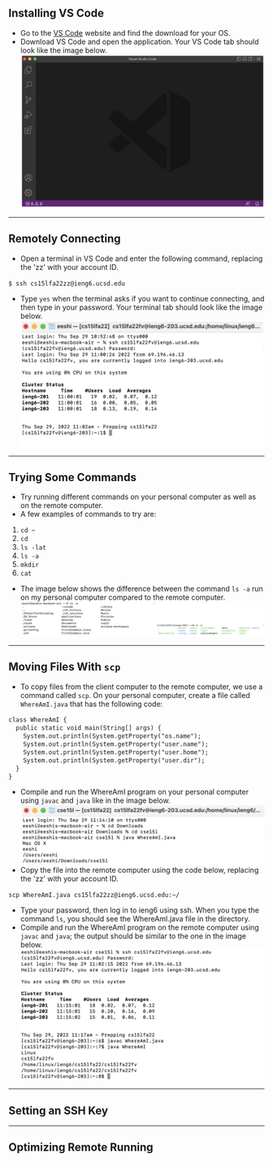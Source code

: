## Installing VS Code
* Go to the [VS Code](https://code.visualstudio.com/) website and find the download for your OS.
* Download VS Code and open the application. Your VS Code tab should look like the image below.
![vs code setup screen](vscode.png)

***
## Remotely Connecting
* Open a terminal in VS Code and enter the following command, replacing the 'zz' with your account ID.

`$ ssh cs15lfa22zz@ieng6.ucsd.edu`

* Type `yes` when the terminal asks if you want to continue connecting, and then type in your password. Your terminal tab should look like the image below.
![terminal login screen](terminallogin.png)
***
## Trying Some Commands
* Try running different commands on your personal computer as well as on the remote computer.
* A few examples of commands to try are:
1. `cd ~`
2. `cd`
3. `ls -lat`
4. `ls -a`
5. `mkdir`
6. `cat`

* The image below shows the difference between the command `ls -a` run on my personal computer compared to the remote computer.
![ls -a on personal vs remote](lsa.png)
***
## Moving Files With `scp`
* To copy files from the client computer to the remote computer, we use a command called `scp`. On your personal computer, create a file called `WhereAmI.java` that has the following code:
```
class WhereAmI {
  public static void main(String[] args) {
    System.out.println(System.getProperty("os.name");
    System.out.println(System.getProperty("user.name");
    System.out.println(System.getProperty("user.home");
    System.out.println(System.getProperty("user.dir");
  }
}
```
* Compile and run the WhereAmI program on your personal computer using `javac` and `java` like in the image below.
![whereami output on personal computer](personalwhereami.png)
* Copy the file into the remote computer using the code below, replacing the 'zz' with your account ID.

`scp WhereAmI.java cs15lfa22zz@ieng6.ucsd.edu:~/`

* Type your password, then log in to ieng6 using ssh. When you type the command `ls`, you should see the WhereAmI.java file in the directory.
* Compile and run the WhereAmI program on the remote computer using `javac` and `java`; the output should be similar to the one in the image below.
![whereami output on remote computer](remotewhereami.png)
***
## Setting an SSH Key

***
## Optimizing Remote Running
